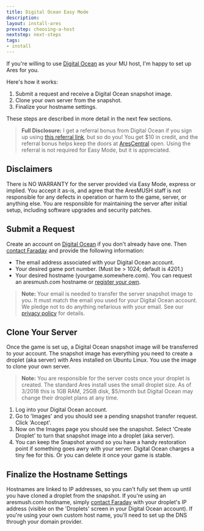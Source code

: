 ```yaml
---
title: Digital Ocean Easy Mode
description:
layout: install-ares
prevstep: choosing-a-host
nextstep: next-steps
tags: 
- install
---
```


If you're willing to use [Digital Ocean](http://www.digitalocean.com/?refcode=5c07173bc1f2) as your MU host, I'm happy to set up Ares for you.   

Here's how it works:

1. Submit a request and receive a Digital Ocean snapshot image.
2. Clone your own server from the snapshot.
3. Finalize your hostname settings.

These steps are described in more detail in the next few sections.

> **Full Disclosure:** I get a referral bonus from Digital Ocean if you sign up using [this referral link](http://www.digitalocean.com/?refcode=5c07173bc1f2), but so do you!  You get $10 in credit, and the referral bonus helps keep the doors at [AresCentral](/arescentral) open.  Using the referral is not required for Easy Mode, but it is appreciated.

## Disclaimers

There is NO WARRANTY for the server provided via Easy Mode, express or implied. You accept it as-is, and agree that the AresMUSH staff is not responsible for any defects in operation or harm to the game, server, or anything else.  You are responsible for maintaining the server after initial setup, including software upgrades and security patches.

## Submit a Request

Create an account on [Digital Ocean](http://www.digitalocean.com/?refcode=5c07173bc1f2) if you don't already have one.  Then [contact Faraday](/feedback) and provide the following information:

* The email address associated with your Digital Ocean account.
* Your desired game port number. (Must be > 1024; default is 4201.)
* Your desired hostname (yourgame.somewhere.com).  You can request an aresmush.com hostname or [register your own](/tutorials/install/getting-a-hostname).

> <i class="fa fa-exclamation-triangle"></i> **Note:** Your email is needed to transfer the server snapshot image to you.   It must match the email you used for your Digital Ocean account.  We pledge not to do anything nefarious with your email.  See our [privacy policy](/privacy) for details.

## Clone Your Server

Once the game is set up, a Digital Ocean snapshot image will be transferred to your account. The snapshot image has everything you need to create a droplet (aka server) with Ares installed on Ubuntu Linux.  You use the image to clone your own server.

> <i class="fa fa-exclamation-triangle"></i> **Note:** You are responsible for the server costs once your droplet is created.  The standard Ares install uses the small droplet size.  As of 3/2018 this is 1GB RAM, 25GB disk, $5/month but Digital Ocean may change their droplet plans at any time.

1. Log into your Digital Ocean account.  
2. Go to 'Images' and you should see a pending snapshot transfer request.  Click 'Accept'.
3. Now on the Images page you should see the snapshot.  Select 'Create Droplet' to turn that snapshot image into a droplet (aka server).
3. You can keep the Snapshot around so you have a handy restoration point if something goes awry with your server.  Digital Ocean charges a tiny fee for this.  Or you can delete it once your game is stable.

## Finalize the Hostname Settings

Hostnames are linked to IP addresses, so you can't fully set them up until you have cloned a droplet from the snapshot.  If you're using an aresmush.com hostname, simply [contact Faraday](/feedback) with your droplet's IP address (visible on the 'Droplets' screen in your Digital Ocean account).  If you're using your own custom host name, you'll need to set up the DNS through your domain provider.